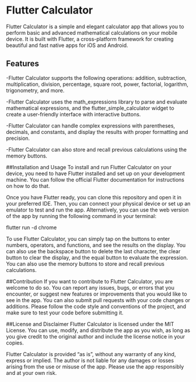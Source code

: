 # Flutter Calculator

Flutter Calculator is a simple and elegant calculator app that allows you to perform basic and advanced mathematical calculations on your mobile device. It is built with Flutter, a cross-platform framework for creating beautiful and fast native apps for iOS and Android.

## Features

-Flutter Calculator supports the following operations: addition, subtraction, multiplication, division, percentage, square root, power, factorial, logarithm, trigonometry, and more.

-Flutter Calculator uses the math_expressions library to parse and evaluate mathematical expressions, and the flutter_simple_calculator widget to create a user-friendly interface with interactive buttons.

-Flutter Calculator can handle complex expressions with parentheses, decimals, and constants, and display the results with proper formatting and precision.

-Flutter Calculator can also store and recall previous calculations using the memory buttons.

##Installation and Usage
To install and run Flutter Calculator on your device, you need to have Flutter installed and set up on your development machine. You can follow the official Flutter documentation for instructions on how to do that.

Once you have Flutter ready, you can clone this repository and open it in your preferred IDE. Then, you can connect your physical device or set up an emulator to test and run the app. Alternatively, you can use the web version of the app by running the following command in your terminal:

flutter run -d chrome

To use Flutter Calculator, you can simply tap on the buttons to enter numbers, operators, and functions, and see the results on the display. You can also use the backspace button to delete the last character, the clear button to clear the display, and the equal button to evaluate the expression. You can also use the memory buttons to store and recall previous calculations.

##Contribution
If you want to contribute to Flutter Calculator, you are welcome to do so. You can report any issues, bugs, or errors that you encounter, or suggest new features or improvements that you would like to see in the app. You can also submit pull requests with your code changes or additions. Please follow the code style and conventions of the project, and make sure to test your code before submitting it.

##License and Disclaimer
Flutter Calculator is licensed under the MIT License. You can use, modify, and distribute the app as you wish, as long as you give credit to the original author and include the license notice in your copies.

Flutter Calculator is provided “as is”, without any warranty of any kind, express or implied. The author is not liable for any damages or losses arising from the use or misuse of the app. Please use the app responsibly and at your own risk.